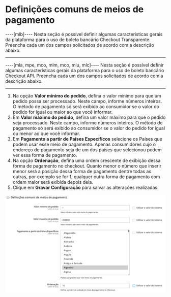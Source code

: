 # Definições comuns de meios de pagamento

----[mlb]----
Nesta seção é possível definir algumas características gerais da plataforma para o uso de boleto bancário Checkout Transparente. Preencha cada um dos campos solicitados de acordo com a descrição abaixo.

------------
----[mla, mpe, mco, mlm, mco, mlu, mlc]----
Nesta seção é possível definir algumas características gerais da plataforma para o uso de boleto bancário Checkout API. Preencha cada um dos campos solicitados de acordo com a descrição abaixo.

------------

1. Na opção **Valor mínimo do pedido**, defina o valor mínimo para que um pedido possa ser processado. Neste campo, informe números inteiros. O método de pagamento só será exibido ao consumidor se o valor do pedido for igual ou maior ao que você informar.
2. Em **Valor máximo do pedido**, defina um valor máximo para que o pedido seja processado. Neste campo, informe números inteiros. O método de pagamento só será exibido ao consumidor se o valor do pedido for igual ou menor ao que você informar.
3. Em **​​Pagamento a partir de Países Específicos** selecione os Países que podem usar esse meio de pagamento. Apenas consumidores cujo o endereço de pagamento seja de um dos países que selecionou podem ver essa forma de pagamento.
4. Na opção **Ordenação**, defina uma ordem crescente de exibição dessa forma de pagamento no checkout. Quanto menor o número que inserir menor será a posição dessa forma de pagamento dentre todas as outras, por exemplo se for 1, qualquer outra forma de pagamento com ordem maior será exibida depois dela.
5. Clique em **Gravar Configuração** para salvar as alterações realizadas.

![Common definitions](/images/magento-two/definicoes_comuns.png)
